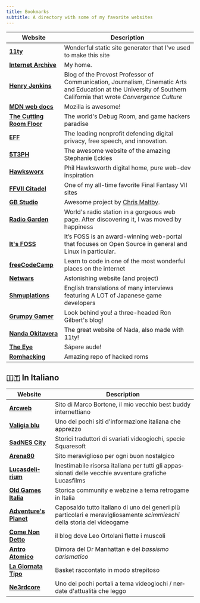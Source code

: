 ```yaml
---
title: Bookmarks
subtitle: A directory with some of my favorite websites
---
```


| Website | Description |
|------------------------------------------------------------------------------|-----------------------------------------------------------------------------------------------------------------------------------------------------------------------------|
| [**11ty**](http://www.11ty.io) | Wonderful static site generator that I've used to make this site |
| [**Internet Archive**](https://archive.org/) | My home. |
| [**Henry Jenkins**](https://henryjenkins.org/) | Blog of the Provost Professor of Communication, Journalism, Cinematic Arts and Education at the University of Southern California that wrote _Convergence Culture_|
|[**MDN web docs**](https://developer.mozilla.org/)|Mozilla is awesome!|
| [**The Cutting Room Floor**](https://tcrf.net/) | The world's Debug Room, and game hackers paradise |
| [**EFF**](https://www.eff.org/) |  The leading nonprofit defending digital privacy, free speech, and innovation. |
| [**5T3PH**](https://thinkdobecreate.com/) | The awesome website of the amazing Stephanie Eckles |
| [**Hawksworx**](https://www.hawksworx.com/) | Phil Hawksworth digital home, pure web-dev inspiration |
| [**FFVII Citadel**](http://www.ff7citadel.com) | One of my all-time favorite Final Fantasy VII sites |
| [**GB Studio**](https://www.gbstudio.dev/) | Awesome project by [Chris Maltby](https://www.chrismaltby.com/). |
| [**Radio Garden**](https://radio.garden/) | World's radio station in a gorgeous web page. After discovering it, I was moved by happiness |
| [**It's FOSS**](https://itsfoss.com/)|It’s FOSS is an award-winning web-portal that focuses on Open Source in general and Linux in particular.|
| [**freeCodeCamp**](https://www.freecodecamp.org/)|Learn to code in one of the most wonderful places on the internet|
| [**Netwars**](http://www.netwars-project.com/) | Astonishing website (and project) |
| [**Shmuplations**](https://shmuplations.com/) | English translations of many interviews featuring A LOT of Japanese game developers |
| [**Grumpy Gamer**](https://grumpygamer.com/)|Look behind you! a three-headed Ron Gilbert's blog!|
| [**Nanda Okitavera**](https://okitavera.me/)|The great website of Nada, also made with 11ty! |
| [**The Eye**](https://the-eye.eu/)|Sápere aude!|
| [**Romhacking**](https://www.romhacking.net/)| Amazing repo of hacked roms |

<div lang="it-IT" xml:lang="it-IT">

## 🇮🇹 In Italiano

| Website | Description |
|------------------------------------------------------------------------------|-----------------------------------------------------------------------------------------------------------------------------------------------------------------------------|
| [**Arcweb**](https://www.arcweb.it/) | Sito di Marco Bortone, il mio vecchio best buddy internettiano |
| [**Valigia blu**](https://www.valigiablu.it/) | Uno dei pochi siti d'informazione italiana che apprezzo |
| [**SadNES City**](https://www.sadnescity.it/) | Storici traduttori di svariati videogiochi, specie Squaresoft |
| [**Arena80**](http://www.arena80.it/) | Sito meraviglioso per ogni buon nostalgico |
| [**Lucasdelirium**](https://www.lucasdelirium.it/) | Inestimabile risorsa italiana per tutti gli appassionati delle vecchie avventure grafiche Lucasfilms |
| [**Old Games Italia**](http://oldgamesitalia.net/) |  Storica community e webzine a tema retrogame in Italia |
| [**Adventure's Planet**](https://www.adventuresplanet.it/) | Caposaldo tutto italiano di uno dei generi più particolari e meravigliosamente _scimmieschi_ della storia del videogame |
|[**Come Non Detto**](https://leortola.wordpress.com/)|il blog dove Leo Ortolani flette i muscoli|
|[**Antro Atomico**](https://docmanhattan.blogspot.com/) | Dimora del Dr Manhattan e del _bassismo carismatico_|
|[**La Giornata Tipo**](https://www.lagiornatatipo.it/) | Basket raccontato in modo strepitoso
|[**Ne3rdcore**](https://n3rdcore.it/) | Uno dei pochi portali a tema videogiochi / nerdate d'attualità che leggo|

</div>
